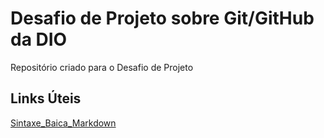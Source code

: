 # Desafio de Projeto sobre Git/GitHub da DIO
Repositório criado para o Desafio de Projeto

## Links Úteis
[Sintaxe_Baica_Markdown](https://www.markdownguide.org/basic-syntax/)
